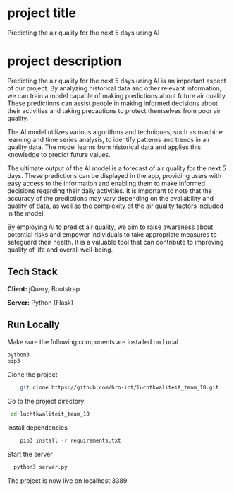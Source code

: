 # project title
Predicting the air quality for the next 5 days using AI
# project description

Predicting the air quality for the next 5 days using AI is an important aspect of our project. By analyzing historical data and other relevant information, we can train a model capable of making predictions about future air quality. These predictions can assist people in making informed decisions about their activities and taking precautions to protect themselves from poor air quality.

The AI model utilizes various algorithms and techniques, such as machine learning and time series analysis, to identify patterns and trends in air quality data. The model learns from historical data and applies this knowledge to predict future values. 

The ultimate output of the AI model is a forecast of air quality for the next 5 days. These predictions can be displayed in the app, providing users with easy access to the information and enabling them to make informed decisions regarding their daily activities. It is important to note that the accuracy of the predictions may vary depending on the availability and quality of data, as well as the complexity of the air quality factors included in the model.

By employing AI to predict air quality, we aim to raise awareness about potential risks and empower individuals to take appropriate measures to safeguard their health. It is a valuable tool that can contribute to improving quality of life and overall well-being.

## Tech Stack

**Client:** jQuery, Bootstrap

**Server:** Python (Flask)


## Run Locally
Make sure the following components are installed on Local

```bash
python3
pip3

```
Clone the project

```bash
    git clone https://github.com/hro-ict/luchtkwaliteit_team_10.git
```

Go to the project directory

```bash
 cd luchtkwaliteit_team_10
```

Install dependencies

```bash
    pip3 install -r requirements.txt

```

Start the server

```bash
  python3 server.py
```
The project is now live on localhost:3389

